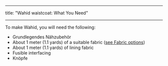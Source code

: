 - - -
title: "Wahid waistcoat: What You Need"
- - -

To make Wahid, you will need the following:

- Grundlegendes Nähzubehör
- About 1 meter (1.1 yards) of a suitable fabric ([see Fabric options](/docs/patterns/wahid/fabric))
- About 1 meter (1.1 yards) of lining fabric
- Fusible interfacing
- Knöpfe
